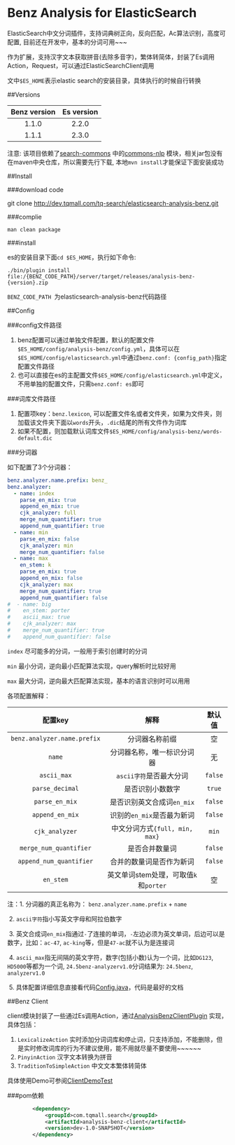 # Benz Analysis for ElasticSearch

ElasticSearch中文分词插件，支持词典树正向，反向匹配，Ac算法识别，高度可配置, 目前还在开发中，基本的分词可用~~~

作为扩展，支持汉字文本获取拼音(去除多音字)，繁体转简体，封装了Es调用Action，Request，可以通过ElasticSearchClient调用

文中`$ES_HOME`表示elastic search的安装目录，具体执行的时候自行转换

##Versions

| Benz version | Es version |
| :----------: | :--------: |
|    1.1.0     |   2.2.0    |
|    1.1.1     |   2.3.0    |

注意: 该项目依赖了[search-commons](http://dev.tqmall.com/tq-search/search-commons) 中的[commons-nlp](http://dev.tqmall.com/tq-search/search-commons/tree/master/commons-nlp) 模块，相关jar包没有在maven中央仓库，所以需要先行下载, 本地`mvn install`才能保证下面安装成功

##Install

###download code

git clone http://dev.tqmall.com/tq-search/elasticsearch-analysis-benz.git

###complie

`man clean package`

###install

es的安装目录下面`cd $ES_HOME`，执行如下命令:

```shell
./bin/plugin install file:/{BENZ_CODE_PATH}/server/target/releases/analysis-benz-{version}.zip
```

`BENZ_CODE_PATH `为elasticsearch-analysis-benz代码路径

##Config

###config文件路径

1. benz配置可以通过单独文件配置，默认的配置文件`$ES_HOME/config/analysis-benz/config.yml`，具体可以在`$ES_HOME/config/elasticsearch.yml`中通过`benz.conf: {config_path}`指定配置文件路径
2. 也可以直接在es的主配置文件`$ES_HOME/config/elasticsearch.yml`中定义，不用单独的配置文件，只需`benz.conf: es`即可

###词库文件路径

1. 配置项key：`benz.lexicon`,  可以配置文件名或者文件夹，如果为文件夹，则加载该文件夹下面以`words`开头，`.dic`结尾的所有文件作为词库
2. 如果不配置，则加载默认词库文件`$ES_HOME/config/analysis-benz/words-default.dic`

###分词器

如下配置了3个分词器：

```yaml
benz.analyzer.name.prefix: benz_
benz.analyzer:
  - name: index
    parse_en_mix: true
    append_en_mix: true
    cjk_analyzer: full
    merge_num_quantifier: true
    append_num_quantifier: true
  - name: min
    parse_en_mix: false
    cjk_analyzer: min
    merge_num_quantifier: false
  - name: max
    en_stem: k
    parse_en_mix: true
    append_en_mix: false
    cjk_analyzer: max
    merge_num_quantifier: true
    append_num_quantifier: false
#  - name: big
#    en_stem: porter
#    ascii_max: true
#    cjk_analyzer: max
#    merge_num_quantifier: true
#    append_num_quantifier: false
```

`index` 尽可能多的分词，一般用于索引创建时的分词

`min` 最小分词，逆向最小匹配算法实现，query解析时比较好用

`max` 最大分词，逆向最大匹配算法实现，基本的语言识别时可以用用

各项配置解释：

|            配置key            |             解释             |   默认值   |
| :-------------------------: | :------------------------: | :-----: |
| `benz.analyzer.name.prefix` |          分词器名称前缀           |    空    |
|           `name`            |       分词器名称，唯一标识分词器        |    无    |
|         `ascii_max`         |      `ascii字符`是否最大分词       | `false` |
|       `parse_decimal`       |          是否识别小数数字          | `true`  |
|       `parse_en_mix`        |     是否识别英文合成词`en_mix`      | `false` |
|       `append_en_mix`       |     识别的`en_mix`是否最为新词      | `false` |
|       `cjk_analyzer`        |  中文分词方式`{full, min, max}`  |  `min`  |
|   `merge_num_quantifier`    |          是否合并数量词           | `false` |
|   `append_num_quantifier`   |        合并的数量词是否作为新词        | `false` |
|          `en_stem`          | 英文单词stem处理，可取值`k`和`porter` |    空    |

注：1. 分词器的真正名称为： `benz.analyzer.name.prefix`  + `name`

​	2. `ascii字符`指小写英文字母和阿拉伯数字

​	3. 英文合成词`en_mix`指通过`-`了连接的单词，`-`左边必须为英文单词，后边可以是数字，比如：`ac-47`, `ac-king`等，但是`47-ac`就不认为是连接词

​	4. `ascii_max`指无间隔的英文字符，数字(包括小数)认为一个词，比如`DG123`,  `HD5000`等都为一个词, `24.5benz-analyzerv1.0`分词结果为: `24.5benz`, `analyzerv1.0`

​	5. 具体配置详细信息直接看代码[Config.java](server/src/main/java/com/tqmall/search/benz/Config.java)，代码是最好的文档

##Benz Client

client模块封装了一些通过Es调用Action，通过[AnalysisBenzClientPlugin](client/src/main/java/com/tqmall/search/benz/AnalysisBenzClientPlugin.java) 实现，具体包括：

1. `LexicalizeAction` 实时添加分词词库和停止词，只支持添加，不能删除，但是实时修改词库的行为不建议使用，能不用就尽量不要使用~~~~~~
2. `PinyinAction` 汉字文本转换为拼音
3. `TraditionToSimpleAction` 中文文本繁体转简体

具体使用Demo可参阅[ClientDemoTest](client/src/test/java/com/tqmall/search/benz/ClientDemoTest.java)

###pom依赖

```xml
        <dependency>
            <groupId>com.tqmall.search</groupId>
            <artifactId>analysis-benz-client</artifactId>
            <version>dev-1.0-SNAPSHOT</version>
        </dependency>
```

